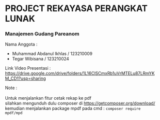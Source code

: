 # PROJECT REKAYASA PERANGKAT LUNAK    

### Manajemen Gudang Pareanom          
                   
Nama Anggota :           
* Muhammad Abdanul Ikhlas / 123210009          
* Tegar Wibisana / 123210024    

Link Video Presentasi : https://drive.google.com/drive/folders/1L16ClSCmxRb1uVrMTELu87LRmYKM_CD1?usp=sharing <br>   

Note : <br>    
Untuk menjalankan fitur cetak rekap ke pdf <br> silahkan mengunduh dulu composer di https://getcomposer.org/download/ <br>
kemudian menjalankan package mpdf pada cmd : ```composer require mpdf/mpd```
  
  
